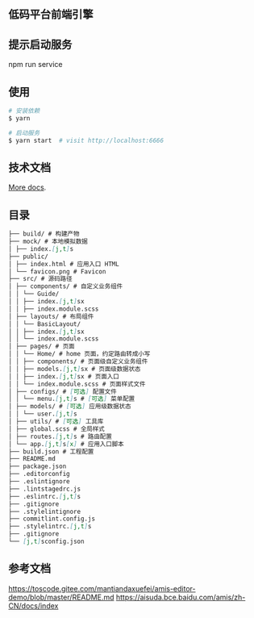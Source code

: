## 低码平台前端引擎

## 提示启动服务

npm run service

## 使用

```bash
# 安装依赖
$ yarn

# 启动服务
$ yarn start  # visit http://localhost:6666
```

## 技术文档

[More docs](https://ice.work/docs/guide/about).

## 目录

```md
├── build/ # 构建产物
├── mock/ # 本地模拟数据
│ ├── index.[j,t]s
├── public/
│ ├── index.html # 应用入口 HTML
│ └── favicon.png # Favicon
├── src/ # 源码路径
│ ├── components/ # 自定义业务组件
│ │ └── Guide/
│ │ ├── index.[j,t]sx
│ │ ├── index.module.scss
│ ├── layouts/ # 布局组件
│ │ └── BasicLayout/
│ │ ├── index.[j,t]sx
│ │ └── index.module.scss
│ ├── pages/ # 页面
│ │ └── Home/ # home 页面，约定路由转成小写
│ │ ├── components/ # 页面级自定义业务组件
│ │ ├── models.[j,t]sx # 页面级数据状态
│ │ ├── index.[j,t]sx # 页面入口
│ │ └── index.module.scss # 页面样式文件
│ ├── configs/ # [可选] 配置文件
│ │ └── menu.[j,t]s # [可选] 菜单配置
│ ├── models/ # [可选] 应用级数据状态
│ │ └── user.[j,t]s
│ ├── utils/ # [可选] 工具库
│ ├── global.scss # 全局样式
│ ├── routes.[j,t]s # 路由配置
│ └── app.[j,t]s[x] # 应用入口脚本
├── build.json # 工程配置
├── README.md
├── package.json
├── .editorconfig
├── .eslintignore
├── .lintstagedrc.js
├── .eslintrc.[j,t]s
├── .gitignore
├── .stylelintignore
├── commitlint.config.js
├── .stylelintrc.[j,t]s
├── .gitignore
└── [j,t]sconfig.json
```

## 参考文档

https://toscode.gitee.com/mantiandaxuefei/amis-editor-demo/blob/master/README.md
https://aisuda.bce.baidu.com/amis/zh-CN/docs/index
